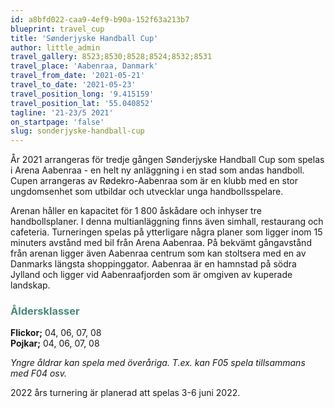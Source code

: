 ```yaml
---
id: a8bfd022-caa9-4ef9-b90a-152f63a213b7
blueprint: travel_cup
title: 'Sønderjyske Handball Cup'
author: little_admin
travel_gallery: 8523;8530;8528;8524;8532;8531
travel_place: 'Aabenraa, Danmark'
travel_from_date: '2021-05-21'
travel_to_date: '2021-05-23'
travel_position_long: '9.415159'
travel_position_lat: '55.040852'
tagline: '21-23/5 2021'
on_startpage: 'false'
slug: sonderjyske-handball-cup
---
```

<p>År 2021 arrangeras för tredje gången Sønderjyske Handball Cup som spelas i Arena Aabenraa - en helt ny anläggning i en stad som andas handboll. Cupen arrangeras av Rødekro-Aabenraa som är en klubb med en stor ungdomsenhet som utbildar och utvecklar unga handbollsspelare.</p>
<p>Arenan håller en kapacitet för 1 800 åskådare och inhyser tre handbollsplaner. I denna multianläggning finns även simhall, restaurang och cafeteria. Turneringen spelas på ytterligare några planer som ligger inom 15 minuters avstånd med bil från Arena Aabenraa. På bekvämt gångavstånd från arenan ligger även Aabenraa centrum som kan stoltsera med en av Danmarks längsta shoppinggator. Aabenraa är en hamnstad på södra Jylland och ligger vid Aabenraafjorden som är omgiven av kuperade landskap.</p>
<h3><span style="color: #4a8a7b;">Åldersklasser</span></h3>
<p><strong>Flickor;</strong> 04, 06, 07, 08<br />
<strong>Pojkar;</strong> 04, 06, 07, 08</p>
<p><em>Yngre åldrar kan spela med överåriga. T.ex. kan F05 spela tillsammans med F04 osv.</em></p>
<p>2022 års turnering är planerad att spelas 3-6 juni 2022.</p>
